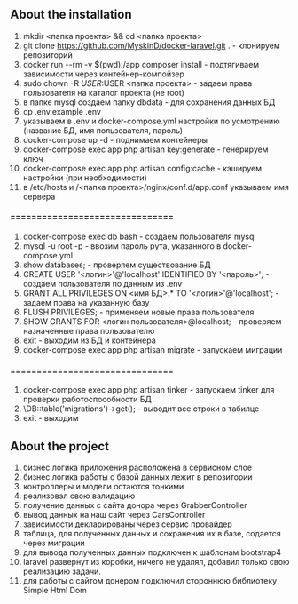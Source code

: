 ## About the installation

01. mkdir <папка проекта> && cd <папка проекта>
02. git clone https://github.com/MyskinD/docker-laravel.git . - клонируем репозиторий
03. docker run --rm -v $(pwd):/app composer install - подтягиваем зависимости через контейнер-компойзер
04. sudo chown -R $USER:$USER <папка проекта> - задаем права пользователя на каталог проекта (не root)
05. в папке mysql создаем папку dbdata - для сохранения данных БД
06. cp .env.example .env
07. указываем в .env и docker-compose.yml настройки по усмотрению (название БД, имя пользователя, пароль)
08. docker-compose up -d - поднимаем контейнеры
09. docker-compose exec app php artisan key:generate - генерируем ключ
10. docker-compose exec app php artisan config:cache - кэшируем настройки (при необходимости)
11. в /etc/hosts и /<папка проекта>/nginx/conf.d/app.conf указываем имя сервера

#### ===============================

01. docker-compose exec db bash - создаем пользователя mysql
02. mysql -u root -p - ввозим пароль рута, указанного в docker-compose.yml
03. show databases; - проверяем существование БД
04. CREATE USER '<логин>'@'localhost' IDENTIFIED BY '<пароль>'; - создаем пользователя по данным из .env
05. GRANT ALL PRIVILEGES ON <имя БД>.* TO '<логин>'@'localhost'; - задаем права на указанную базу
06. FLUSH PRIVILEGES; - применяем новые права пользователя
07. SHOW GRANTS FOR <логин пользователя>@localhost; - проверяем назначенные права пользователю
08. exit - выходим из БД и контейнера
09. docker-compose exec app php artisan migrate - запускаем миграции

#### ===============================

01. docker-compose exec app php artisan tinker - запускаем tinker для проверки работоспособности БД
02. \DB::table('migrations')->get(); - выводит все строки в табилце
03. exit - выходим 

## About the project

01. бизнес логика приложения расположена в сервисном слое
02. бизнес логика работы с базой данных лежит в репозитории
03. контроллеры и модели остаются тонкими
04. реализовал свою валидацию
05. получение данных с сайта донора через GrabberController
06. вывод данных на наш сайт через CarsController
07. зависимости декларированы через сервис провайдер
08. таблица, для полученных данных и сохранения их в базе, содается через миграции
09. для вывода полученных данных подключен к шаблонам bootstrap4
10. laravel развернут из коробки, ничего не удалял, добавил только свою реализацию задачи.
11. для работы с сайтом донером подключил стороннюю библиотеку Simple Html Dom